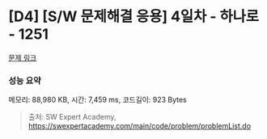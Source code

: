 # [D4] [S/W 문제해결 응용] 4일차 - 하나로 - 1251 

[문제 링크](https://swexpertacademy.com/main/code/problem/problemDetail.do?contestProbId=AV15StKqAQkCFAYD) 

### 성능 요약

메모리: 88,980 KB, 시간: 7,459 ms, 코드길이: 923 Bytes



> 출처: SW Expert Academy, https://swexpertacademy.com/main/code/problem/problemList.do